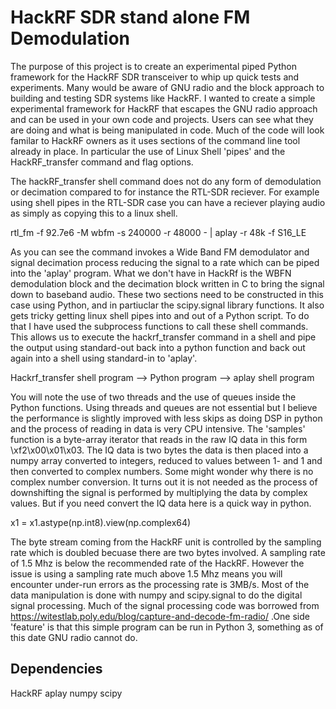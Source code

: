 # HackRF SDR stand alone FM Demodulation

The purpose of this project is to create an experimental piped Python framework for the HackRF SDR transceiver to whip up quick tests and experiments. 
Many would be aware of GNU radio and the block approach to building and testing SDR systems like HackRF. I wanted to create a simple experimental framework for HackRF that escapes the GNU radio approach and can be used in your own code and projects. Users can see what they are doing and what is being manipulated in code. Much of the code will look familar to HackRF owners as it uses sections of the command line tool already in place. In particular the use of Linux Shell 'pipes' and the HackRF_transfer command and flag options.

The hackRF_transfer shell command does not do any form of demodulation or decimation compared to for instance the RTL-SDR reciever. For example using shell pipes in the RTL-SDR case you can have a reciever playing audio as simply as copying this to a linux shell.

rtl_fm -f 92.7e6 -M wbfm -s 240000 -r 48000 - | aplay -r 48k -f S16_LE

As you can see the command invokes a Wide Band FM demodulator and signal decimation process reducing the signal to a rate which can be piped into the 'aplay' program. What we don't have in HackRf is the WBFN demodulation block and the decimation block written in C to bring the signal down to baseband audio. These two sections need to be constructed in this case using Python, and in partiuclar the scipy.signal library functions. It also gets tricky getting linux shell pipes into and out of a Python script. To do that I have used the subprocess functions to call these shell commands. This allows us to execute the hackrf_transfer command in a shell and pipe  the output using standard-out back into a python function and back out again into a shell using standard-in to 'aplay'. 

Hackrf_transfer shell program --> Python program --> aplay shell program

You will note the use of two threads and the use of queues inside the Python functions. Using threads and queues are not essential but I believe the performance is slightly improved with less skips as doing DSP in python and the process of reading in data is very CPU intensive. The 'samples' function is a byte-array iterator that reads in the raw IQ data in this form \xf2\x00\x01\x03\. The IQ data is two bytes the data is then placed into a numpy array converted to integers, reduced to values between 1- and 1 and then converted to complex numbers. Some might wonder why there is no complex number conversion. It turns out it is not needed as the process of downshifting the signal is performed by multiplying the data by complex values. But if you need convert the IQ data here is a quick way in python.

x1 = x1.astype(np.int8).view(np.complex64)

The byte stream coming from the HackRF unit is controlled by the sampling rate which is doubled becuase there are two bytes involved. A sampling rate of 1.5 Mhz is below the recommended rate of the HackRF. However the issue is using a sampling rate much above 1.5 Mhz means you will encounter under-run errors as the processing rate is 3MB/s. Most of the data manipulation is done with numpy and scipy.signal to do the digital signal processing. Much of the signal processing code was borrowed from https://witestlab.poly.edu/blog/capture-and-decode-fm-radio/ .One side 'feature' is that this simple program can be run in Python 3, something as of this date GNU radio cannot do.

## Dependencies

HackRF
aplay
numpy
scipy

